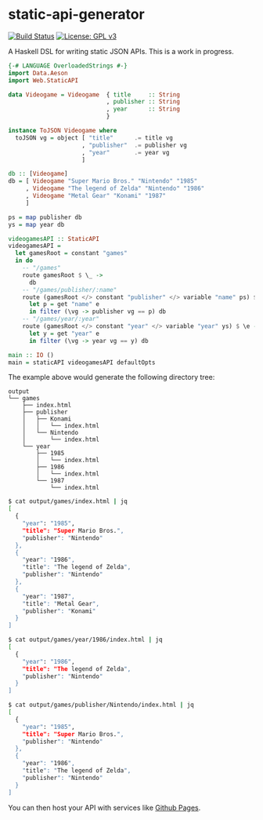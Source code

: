 # static-api-generator
[![Build Status](https://travis-ci.org/jgalat/static-api-generator.svg?branch=master)](https://travis-ci.org/jgalat/static-api-generator) [![License: GPL v3](https://img.shields.io/badge/License-GPL%20v3-blue.svg)](https://www.gnu.org/licenses/gpl-3.0)

A Haskell DSL for writing static JSON APIs. This is a work in progress.

```haskell
{-# LANGUAGE OverloadedStrings #-}
import Data.Aeson
import Web.StaticAPI

data Videogame = Videogame  { title     :: String
                            , publisher :: String
                            , year      :: String
                            }

instance ToJSON Videogame where
  toJSON vg = object [ "title"      .= title vg
                     , "publisher"  .= publisher vg
                     , "year"       .= year vg
                     ]

db :: [Videogame]
db = [ Videogame "Super Mario Bros." "Nintendo" "1985"
     , Videogame "The legend of Zelda" "Nintendo" "1986"
     , Videogame "Metal Gear" "Konami" "1987"
     ]

ps = map publisher db
ys = map year db

videogamesAPI :: StaticAPI
videogamesAPI =
  let gamesRoot = constant "games"
  in do
    -- "/games"
    route gamesRoot $ \_ ->
      db
    -- "/games/publisher/:name"
    route (gamesRoot </> constant "publisher" </> variable "name" ps) $ \e ->
      let p = get "name" e
      in filter (\vg -> publisher vg == p) db
    -- "/games/year/:year"
    route (gamesRoot </> constant "year" </> variable "year" ys) $ \e ->
      let y = get "year" e
      in filter (\vg -> year vg == y) db

main :: IO ()
main = staticAPI videogamesAPI defaultOpts
```

The example above would generate the following directory tree:

```
output
└── games
    ├── index.html
    ├── publisher
    │   ├── Konami
    │   │   └── index.html
    │   └── Nintendo
    │       └── index.html
    └── year
        ├── 1985
        │   └── index.html
        ├── 1986
        │   └── index.html
        └── 1987
            └── index.html
```

```bash
$ cat output/games/index.html | jq
[
  {
    "year": "1985",
    "title": "Super Mario Bros.",
    "publisher": "Nintendo"
  },
  {
    "year": "1986",
    "title": "The legend of Zelda",
    "publisher": "Nintendo"
  },
  {
    "year": "1987",
    "title": "Metal Gear",
    "publisher": "Konami"
  }
]
```

```bash
$ cat output/games/year/1986/index.html | jq
[
  {
    "year": "1986",
    "title": "The legend of Zelda",
    "publisher": "Nintendo"
  }
]
```

```bash
$ cat output/games/publisher/Nintendo/index.html | jq
[
  {
    "year": "1985",
    "title": "Super Mario Bros.",
    "publisher": "Nintendo"
  },
  {
    "year": "1986",
    "title": "The legend of Zelda",
    "publisher": "Nintendo"
  }
]
```

You can then host your API with services like [Github Pages](https://pages.github.com/).

